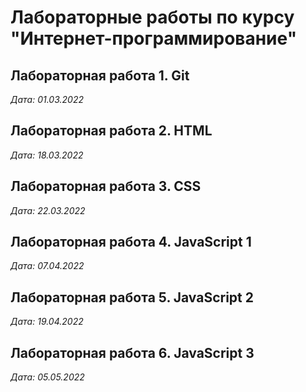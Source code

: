 # Лабораторные работы по курсу "Интернет-программирование"

## Лабораторная работа 1. Git

*Дата: 01.03.2022*

## Лабораторная работа 2. HTML

*Дата: 18.03.2022*

## Лабораторная работа 3. CSS

*Дата: 22.03.2022*

## Лабораторная работа 4. JavaScript 1

*Дата: 07.04.2022*

## Лабораторная работа 5. JavaScript 2

*Дата: 19.04.2022*

## Лабораторная работа 6. JavaScript 3

*Дата: 05.05.2022*